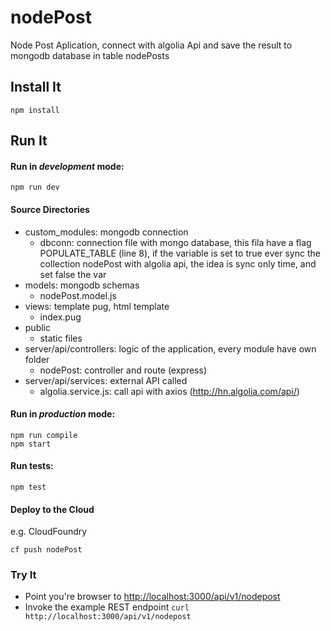 # nodePost

Node Post Aplication, connect with algolia Api and save the result to mongodb database
in table nodePosts 

## Install It
```
npm install
```

## Run It
#### Run in *development* mode:

```
npm run dev
```

#### Source Directories
* custom_modules: mongodb connection
    - dbconn: connection file with mongo database, this fila have a flag POPULATE_TABLE (line 8), if the variable is set to true
    ever sync the collection nodePost with algolia api, the idea is sync only time, and set false the var 
* models: mongodb schemas
    - nodePost.model.js
* views: template pug, html template
    - index.pug
* public
    - static files
* server/api/controllers: logic of the application, every module have own folder
    - nodePost: controller and route (express)
* server/api/services: external API called
    - algolia.service.js: call api with axios (http://hn.algolia.com/api/)

#### Run in *production* mode:

```
npm run compile
npm start
```

#### Run tests:

```
npm test
```

#### Deploy to the Cloud
e.g. CloudFoundry

```
cf push nodePost
```

### Try It
* Point you're browser to [http://localhost:3000/api/v1/nodepost](http://localhost:3000/api/v1/nodepost)
* Invoke the example REST endpoint `curl http://localhost:3000/api/v1/nodepost`